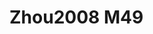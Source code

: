 # Zhou2008 M49
<a name="material" />
<script type="application/ld+json">

  {
    "@context": "https://schema.org/",
    "@type": "ChemicalSubstance",
    "http://purl.org/dc/terms/conformsTo":
      {
        "@type": "CreativeWork",
        "@id": "https://bioschemas.org/profiles/ChemicalSubstance/0.4-RELEASE/"
      },
    "@id": "https://egonw.github.io/nanowiki/nanowiki261.html#material",
    "name": "Zhou2008 M49",
    "sameAs: "http://127.0.0.1/mediawiki/index.php/Special:URIResolver/Zhou2008_M49"
  }
</script>

